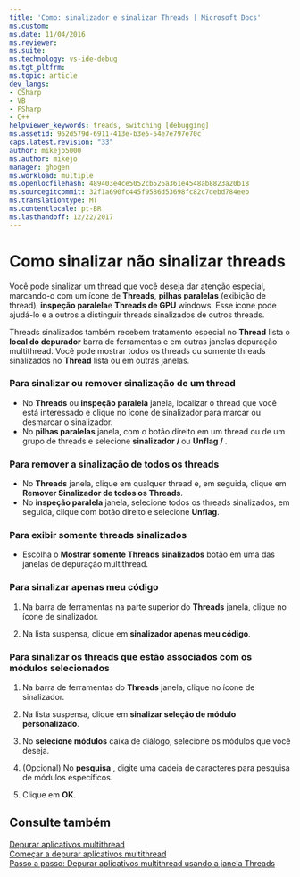 ```yaml
---
title: 'Como: sinalizador e sinalizar Threads | Microsoft Docs'
ms.custom: 
ms.date: 11/04/2016
ms.reviewer: 
ms.suite: 
ms.technology: vs-ide-debug
ms.tgt_pltfrm: 
ms.topic: article
dev_langs:
- CSharp
- VB
- FSharp
- C++
helpviewer_keywords: treads, switching [debugging]
ms.assetid: 952d579d-6911-413e-b3e5-54e7e797e70c
caps.latest.revision: "33"
author: mikejo5000
ms.author: mikejo
manager: ghogen
ms.workload: multiple
ms.openlocfilehash: 489403e4ce5052cb526a361e4548ab8823a20b18
ms.sourcegitcommit: 32f1a690fc445f9586d53698fc82c7debd784eeb
ms.translationtype: MT
ms.contentlocale: pt-BR
ms.lasthandoff: 12/22/2017
---
```

# <a name="how-to-flag-and-unflag-threads"></a>Como sinalizar não sinalizar threads
Você pode sinalizar um thread que você deseja dar atenção especial, marcando-o com um ícone de **Threads**, **pilhas paralelas** (exibição de thread), **inspeção paralela**e  **Threads de GPU** windows. Esse ícone pode ajudá-lo e a outros a distinguir threads sinalizados de outros threads.  
  
Threads sinalizados também recebem tratamento especial no **Thread** lista o **local do depurador** barra de ferramentas e em outras janelas depuração multithread. Você pode mostrar todos os threads ou somente threads sinalizados no **Thread** lista ou em outras janelas.
  
### <a name="to-flag-or-unflag-a-thread"></a>Para sinalizar ou remover sinalização de um thread 
  
-   No **Threads** ou **inspeção paralela** janela, localizar o thread que você está interessado e clique no ícone de sinalizador para marcar ou desmarcar o sinalizador. 
-   No **pilhas paralelas** janela, com o botão direito em um thread ou de um grupo de threads e selecione **sinalizador / <thread>**  ou **Unflag / <thread>** .
  
### <a name="to-unflag-all-threads"></a>Para remover a sinalização de todos os threads  
  
-   No **Threads** janela, clique em qualquer thread e, em seguida, clique em **Remover Sinalizador de todos os Threads**.
-   No **inspeção paralela** janela, selecione todos os threads sinalizados, em seguida, clique com botão direito e selecione **Unflag**.  
  
### <a name="to-display-only-flagged-threads"></a>Para exibir somente threads sinalizados  
  
-   Escolha o **Mostrar somente Threads sinalizados** botão em uma das janelas de depuração multithread.  
  
### <a name="to-flag-just-my-code"></a>Para sinalizar apenas meu código  
  
1.  Na barra de ferramentas na parte superior do **Threads** janela, clique no ícone de sinalizador.  
  
2.  Na lista suspensa, clique em **sinalizador apenas meu código**.  
  
### <a name="to-flag-threads-that-are-associated-with-selected-modules"></a>Para sinalizar os threads que estão associados com os módulos selecionados  
  
1.  Na barra de ferramentas do **Threads** janela, clique no ícone de sinalizador.  
  
2.  Na lista suspensa, clique em **sinalizar seleção de módulo personalizado**.  
  
3.  No **selecione módulos** caixa de diálogo, selecione os módulos que você deseja.  
  
4.  (Opcional) No **pesquisa** , digite uma cadeia de caracteres para pesquisa de módulos específicos.  
  
5.  Clique em **OK**.  
  
## <a name="see-also"></a>Consulte também  
 [Depurar aplicativos multithread](../debugger/debug-multithreaded-applications-in-visual-studio.md)   
 [Começar a depurar aplicativos multithread](../debugger/get-started-debugging-multithreaded-apps.md)  
 [Passo a passo: Depurar aplicativos multithread usando a janela Threads](../debugger/how-to-use-the-threads-window.md)